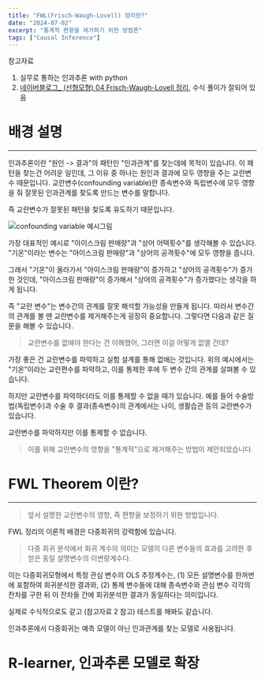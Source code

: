 ```yaml
---
title: "FWL(Frisch-Waugh-Lovell) 정리란?"
date: "2024-07-02"
excerpt: "통계적 편향을 제거하기 위한 방법론"
tags: ["Causal Inference"]
---
```


참고자료

1. 실무로 통하는 인과추론 with python
2. [네이버블로그_ (선형모형) 04 Frisch-Waugh-Lovell 정리](https://blog.naver.com/dillid94/222482368731), 수식 풀이가 잘되어 있음

# 배경 설명

---

인과추론이란 "원인 -> 결과"의 패턴인 "인과관계"를 찾는데에 목적이 있습니다.
이 패턴을 찾는건 어려운 일인데, 그 이유 중 하나는 원인과 결과에 모두 영향을 주는 교란변수 때문입니다.
교란변수(confounding variable)란 종속변수와 독립변수에 모두 영향을 줘 잘못된 인과관계를 찾도록 만드는 변수를 말합니다.

즉 교란변수가 잘못된 패턴을 찾도록 유도하기 때문입니다.

![confounding variable 예시그림](/post/confounding_bias_예시그림.png)

가장 대표적인 예시로 "아이스크림 판매량"과 "상어 어택횟수"를 생각해볼 수 있습니다.
"기온"이라는 변수는 "아이스크림 판매량"과 "상어의 공격횟수"에 모두 영향을 줍니다.

그래서 "기온"이 올라가서 "아이스크림 판매량"이 증가하고 "상어의 공격횟수"가 증가한 것인데, "아이스크림 판매량"이 증가해서 "상어의 공격횟수"가 증가했다는 생각을 하게 됩니다.

즉 "교란 변수"는 변수간의 관계를 잘못 해석할 가능성을 만들게 됩니다.
따라서 변수간의 관계를 볼 땐 교란변수를 제거해주는게 굉장히 중요합니다.
그렇다면 다음과 같은 질문을 해볼 수 있습니다.

> 교란변수를 없애야 한다는 건 이해했어, 그러면 이걸 어떻게 없앨 건데?

가장 좋은 건 교란변수를 파악하고 실험 설계를 통해 없애는 것입니다.
위의 예시에서는 "기온"이라는 교란편수를 파악하고, 이를 통제한 후에 두 변수 간의 관계를 살펴볼 수 있습니다.

하지만 교란변수를 파악하더라도 이를 통제할 수 없을 때가 있습니다.
예를 들어 수술방법(독립변수)과 수술 후 결과(종속변수)의 관계에서는 나이, 생활습관 등의 교란변수가 있습니다.

교란변수를 파악하지만 이를 통제할 수 없습니다.
> 이를 위해 교란변수의 영향을 "통계적"으로 제거해주는 방법이 제안되었습니다.

# FWL Theorem 이란?
---

> 앞서 설명한 교란변수의 영향, 즉 편향을 보정하기 위한 방법입니다.

FWL 정리의 이론적 배경은 다중회귀의 강력함에 있습니다.

> 다중 회귀 분석에서 회귀 계수의 의미는 모델의 다른 변수들의 효과를 고려한 후 얻은 동일 설명변수의 이변량계수다.

이는 다중회귀모형에서 특정 관심 변수의 OLS 추정계수는, (1) 모든 설명변수를 한꺼번에 포함하여 회귀분석한 결과와, (2) 통제 변수들에 대해 종속변수와 관심 변수 각각의 잔차를 구한 뒤 이 잔차들 간에 회귀분석한 결과가 동일하다는 의미입니다.

실제로 수식적으로도 같고 (참고자료 2 참고) 테스트를 해봐도 같습니다.

인과추론에서 다중회귀는 예측 모델이 아닌 인과관계를 찾는 모델로 사용됩니다.

# R-learner, 인과추론 모델로 확장